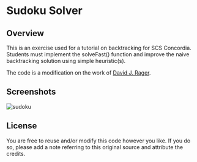 # Sudoku Solver

## Overview

This is an exercise used for a tutorial on backtracking for SCS Concordia. Students must implement the solveFast() function and improve the naive backtracking solution using simple heuristic(s).  

The code is a modification on the work of [David J. Rager](http://blog.fourthwoods.com/2011/02/05/sudoku-in-javascript/).

## Screenshots

![sudoku](https://raw.github.com/Darkneon/sudoku-solver-js/master/sudoku.png)

## License

You are free to reuse and/or modify this code however you like. 
If you do so, please add a note referring to this original source and attribute the credits.
